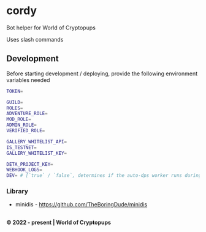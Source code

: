 # cordy

Bot helper for World of Cryptopups

Uses slash commands

## Development

Before starting development / deploying, provide the following environment variables needed

```sh
TOKEN=

GUILD=
ROLES=
ADVENTURE_ROLE=
MOD_ROLE=
ADMIN_ROLE=
VERIFIED_ROLE=

GALLERY_WHITELIST_API=
IS_TESTNET=
GALLERY_WHITELIST_KEY=

DETA_PROJECT_KEY=
WEBHOOK_LOGS=
DEV= # [`true` / `false`, determines if the auto-dps worker runs during bot start]
```

### Library

- minidis - https://github.com/TheBoringDude/minidis

##

**&copy; 2022 - present | World of Cryptopups**
